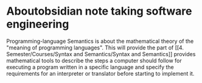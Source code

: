 # Aboutobsidian note taking software engineering
Programming-language Semantics is about the mathematical theory of the "meaning of programming languages". This will provide the part of [[4. Semester/Courses/Syntax and Semantics/Syntax and Semantics]] provides mathematical tools to describe the steps a computer should follow for executing a program written in a specific language and specify the requirements for an interpreter or translator before starting to implement it.